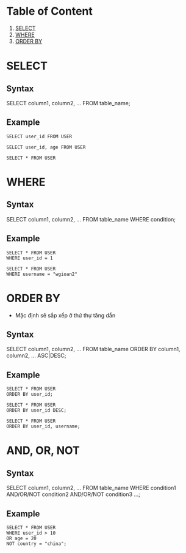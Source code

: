 # Table of Content
1. [ SELECT ](#select)
2. [ WHERE ](#where)
3. [ ORDER BY ](#order_by)


<a name="select"></a>
# SELECT

## Syntax
SELECT column1, column2, ... FROM table_name;

## Example
```
SELECT user_id FROM USER

SELECT user_id, age FROM USER

SELECT * FROM USER
```

<a name="where"></a>
# WHERE

## Syntax
SELECT column1, column2, ... FROM table_name
WHERE condition;

## Example
```
SELECT * FROM USER
WHERE user_id = 1

SELECT * FROM USER
WHERE username = "wgioan2"
```

<a name="order_by"></a>
# ORDER BY
- Mặc định sẽ sắp xếp ở thứ thự tăng dần

## Syntax
SELECT column1, column2, ...
FROM table_name
ORDER BY column1, column2, ... ASC|DESC;

## Example
```
SELECT * FROM USER
ORDER BY user_id;

SELECT * FROM USER
ORDER BY user_id DESC;

SELECT * FROM USER
ORDER BY user_id, username;
```

<a name="aon"></a>
# AND, OR, NOT

## Syntax
SELECT column1, column2, ... FROM table_name
WHERE condition1 AND/OR/NOT condition2 AND/OR/NOT condition3 ...;

## Example
```
SELECT * FROM USER
WHERE user_id > 10
OR age = 20
NOT country = "china";
```